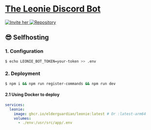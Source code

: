 # [The Leonie Discord Bot](https://github.com/elderguardian/leonie)

<a href="https://discord.com/api/oauth2/authorize?client_id=1143573089880387624&permissions=0&scope=bot" target="_blank">
    <img src="https://img.shields.io/badge/🚀%20Invite%20her-ffffff.svg?style=for-the-badge&labelColor=000000&color=000000" alt="Invite her">
</a>
<a href="https://github.com/elderguardian/leonie" target="_blank">
    <img src="https://img.shields.io/badge/👨‍💻%20Repository-ffffff.svg?style=for-the-badge&labelColor=000000&color=000000" alt="Repository">
</a>

## 😎 Selfhosting
### 1. Configuration
```bash
$ echo LEONIE_BOT_TOKEN=your-token >> .env
```
### 2. Deployment
```bash
$ npm i && npm run register-commands && npm run dev
```

#### 2.1 Using Docker to deploy
```yaml
services:
  leonie:
    image: ghcr.io/elderguardian/leonie:latest # Or :latest-arm64
    volumes:
      - ./env:/usr/src/app/.env
```